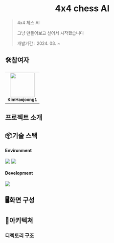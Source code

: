 #

<div align="center">
<!-- <img src="https://i.ibb.co/ccwB1q7/UNTOC.jpg" width="80 alt=""/> -->
</div>

# <div align="center">4x4 chess AI</div>

> 4x4 체스 AI
>
> 그냥 만들어보고 싶어서 시작했습니다
>
> 개발기간 : 2024. 03. ~

## 🛠️참여자

<table>
<tr>
<td align="center">
<a href="https://github.com/KimHaejoong1">
<img src="https://avatars.githubusercontent.com/u/128127416?v=4" width="80" alt=""/>
<br />
<sub><b>KimHaejoong1</b></sub>
</a>
<br />
</td>

</tr>
</table>

## 프로젝트 소개

## 📦기술 스택

#### Environment

<img src="https://img.shields.io/badge/visual_studio_code-007ACC?style=for-the-badge&logo=visualstudiocode&logoColor=white"> <img src="https://img.shields.io/badge/github-181717?style=for-the-badge&logo=github&logoColor=white">

#### Development

<img src="https://img.shields.io/badge/python-3776AB?style=for-the-badge&logo=python&logoColor=white">

## 🖥️화면 구성

## 📂아키텍쳐

### 디렉토리 구조
